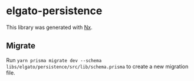 # elgato-persistence

This library was generated with [Nx](https://nx.dev).

## Migrate

Run `yarn prisma migrate dev --schema libs/elgato/persistence/src/lib/schema.prisma` to create a new migration file.
